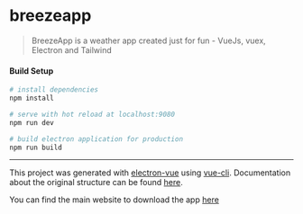 # breezeapp

> BreezeApp is a weather app created just for fun - VueJs, vuex, Electron and Tailwind

#### Build Setup

```bash
# install dependencies
npm install

# serve with hot reload at localhost:9080
npm run dev

# build electron application for production
npm run build


```

---

This project was generated with [electron-vue](https://github.com/SimulatedGREG/electron-vue) using [vue-cli](https://github.com/vuejs/vue-cli). Documentation about the original structure can be found [here](https://simulatedgreg.gitbooks.io/electron-vue/content/index.html).

You can find the main website to download the app [here](https://xskript.com/downloads/breezeapp)
